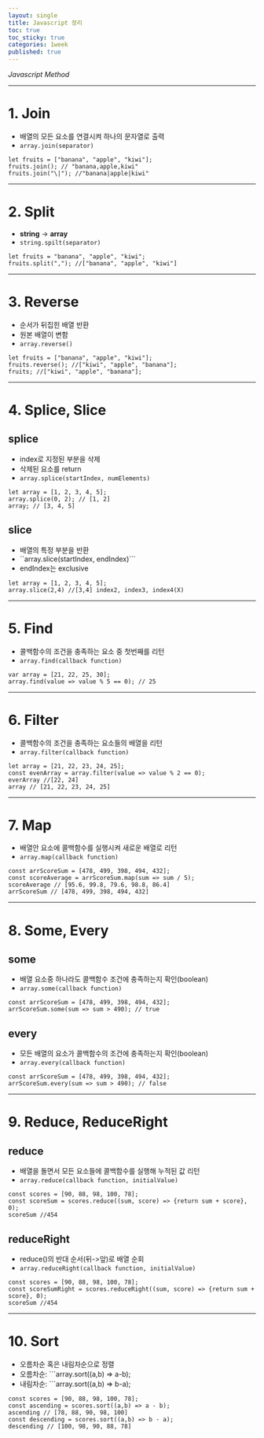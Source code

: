 ```yaml
---
layout: single
title: Javascript 정리
toc: true
toc_sticky: true
categories: 1week
published: true
---
```


*Javascript Method*

-----------------

# 1. Join
* 배열의 모든 요소를 연결시켜 하나의 문자열로 출력
* ```array.join(separator)```

```
let fruits = ["banana", "apple", "kiwi"];
fruits.join(); // "banana,apple,kiwi"
fruits.join("\|"); //"banana|apple|kiwi"
```

-----------------

# 2. Split
* **string** -> **array**
* ```string.spilt(separator)```

```
let fruits = "banana", "apple", "kiwi";
fruits.split(","); //["banana", "apple", "kiwi"]
```

-----------------

# 3. Reverse
* 순서가 뒤집힌 배열 반환
* 원본 배열이 변함
* ```array.reverse()```

```
let fruits = ["banana", "apple", "kiwi"];
fruits.reverse(); //["kiwi", "apple", "banana"];
fruits; //["kiwi", "apple", "banana"];
```

-----------------

# 4. Splice, Slice
## splice
* index로 지정된 부분을 삭제
* 삭제된 요소를 return
* ```array.splice(startIndex, numElements)```

```
let array = [1, 2, 3, 4, 5];
array.splice(0, 2); // [1, 2]
array; // [3, 4, 5]
```

## slice
* 배열의 특정 부분을 반환
* ``array.slice(startIndex, endIndex)```
* endIndex는 exclusive

```
let array = [1, 2, 3, 4, 5];
array.slice(2,4) //[3,4] index2, index3, index4(X)
```

-----------------

# 5. Find
* 콜백함수의 조건을 충족하는 요소 중 첫번째를 리턴
* ```array.find(callback function)```

```
var array = [21, 22, 25, 30];
array.find(value => value % 5 == 0); // 25
```

-----------------

# 6. Filter
* 콜백함수의 조건을 충족하는 요소들의 배열을 리턴
* ```array.filter(callback function)```

```
let array = [21, 22, 23, 24, 25];
const evenArray = array.filter(value => value % 2 == 0);
everArray //[22, 24]
array // [21, 22, 23, 24, 25]
```

-----------------

# 7. Map
* 배열안 요소에 콜백함수를 실행시켜 새로운 배열로 리턴
* ```array.map(callback function)```

```
const arrScoreSum = [478, 499, 398, 494, 432];
const scoreAverage = arrScoreSum.map(sum => sum / 5);
scoreAverage // [95.6, 99.8, 79.6, 98.8, 86.4]
arrScoreSum // [478, 499, 398, 494, 432]
```

-----------------

# 8. Some, Every
## some
* 배열 요소중 하나라도 콜백함수 조건에 충족하는지 확인(boolean)
* ```array.some(callback function)```

```
const arrScoreSum = [478, 499, 398, 494, 432];
arrScoreSum.some(sum => sum > 490); // true
```

## every
* 모든 배열의 요소가 콜백함수의 조건에 충족하는지 확인(boolean)
* ```array.every(callback function)```

```
const arrScoreSum = [478, 499, 398, 494, 432];
arrScoreSum.every(sum => sum > 490); // false
```

-----------------

# 9. Reduce, ReduceRight
## reduce
* 배열을 돌면서 모든 요소들에 콜백함수를 실행해 누적된 값 리턴
* ```array.reduce(callback function, initialValue)```

```
const scores = [90, 88, 98, 100, 78];
const scoreSum = scores.reduce((sum, score) => {return sum + score}, 0);
scoreSum //454
```

## reduceRight
* reduce()의 반대 순서(뒤->앞)로 배열 순회
* ```array.reduceRight(callback function, initialValue)```

```
const scores = [90, 88, 98, 100, 78];
const scoreSumRight = scores.reduceRight((sum, score) => {return sum + score}, 0);
scoreSum //454
```

-----------------

# 10. Sort
* 오름차순 혹은 내림차순으로 정렬
* 오름차순: ```array.sort((a,b) => a-b);
* 내림차순: ```array.sort((a,b) => b-a);

```
const scores = [90, 88, 98, 100, 78];
const ascending = scores.sort((a,b) => a - b);
ascending // [78, 88, 90, 98, 100]
const descending = scores.sort((a,b) => b - a);
descending // [100, 98, 90, 88, 78]
```
